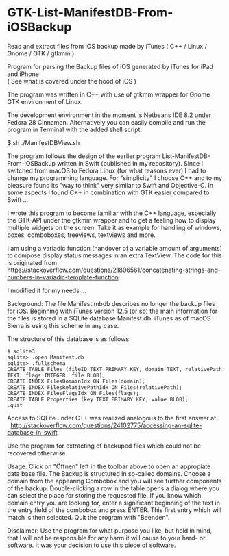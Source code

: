 # GTK-List-ManifestDB-From-iOSBackup
Read and extract files from iOS backup made by iTunes ( C++ / Linux / Gnome / GTK / gtkmm )

Program for parsing the Backup files of iOS generated by iTunes for iPad and iPhone</br>
( See what is covered under the hood of iOS )

The program was written in C++ with use of gtkmm wrapper for Gnome GTK environment of Linux.

The development environment in the moment is Netbeans IDE 8.2 under Fedora 28 Cinnamon. Alternatively you can easily compile and run the program in Terminal with the added shell script:

$ sh ./ManifestDBView.sh

The program follows the design of the earlier program List-ManifestDB-From-iOSBackup written in Swift (published in my repository). Since I switched from macOS to Fedora Linux (for what reasons ever) I had to change my programming language. For "simplicity" I choose C++ and to my pleasure found its "way to think" very similar to Swift and Objective-C. In some aspects I found C++ in combination with GTK easier compared to Swift ...

I wrote this program to become familiar with the C++ language, especially the GTK-API under the gtkmm wrapper and to get a feeling how to display multiple widgets on the screen. Take it as example for handling of windows, boxes, comboboxes, treeviews, textviews and more.

I am using a variadic function (handover of a variable amount of arguments) to compose display status messages in an extra TextView. The code for this is originated from</br>
<https://stackoverflow.com/questions/21806561/concatenating-strings-and-numbers-in-variadic-template-function>

I modified it for my needs ...

Background:
The file Manifest.mbdb describes no longer the backup files for iOS. Beginning with iTunes version 12.5 (or so) the main information for the files is stored in a SQLite database Manifest.db. iTunes as of macOS Sierra is using this scheme in any case.

The structure of this database is as follows 
```
$ sqlite3
sqlite> .open Manifest.db
sqlite> .fullschema
CREATE TABLE Files (fileID TEXT PRIMARY KEY, domain TEXT, relativePath TEXT, flags INTEGER, file BLOB);
CREATE INDEX FilesDomainIdx ON Files(domain);
CREATE INDEX FilesRelativePathIdx ON Files(relativePath);
CREATE INDEX FilesFlagsIdx ON Files(flags);
CREATE TABLE Properties (key TEXT PRIMARY KEY, value BLOB);
.quit
```
Access to SQLite under C++ was realized analogous to the first answer at</br>
&nbsp; <http://stackoverflow.com/questions/24102775/accessing-an-sqlite-database-in-swift>

Use the program for extracting of backuped files which could not be recovered otherwise.

Usage:
Click on "Öffnen" left in the toolbar above to open an appropiate data base file. The Backup is structured in so-called domains. Choose a domain from the appearing Combobox and you will see further components of the backup. Double-clicking a row in the table opens a dialog where you can select the place for storing the requested file. If you know which domain entry you are looking for, enter a significant beginning of the text in the entry field of the combobox and press ENTER. This first entry which will match is then selected. Quit the program with "Beenden".

Disclaimer: Use the program for what purpose you like, but hold in mind, that I will not be responsible for any harm it will cause to your hard- or software. It was your decision to use this piece of software.
